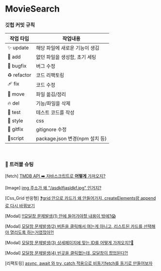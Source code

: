 # MovieSearch

### 깃헙 커밋 규칙

| 작업 타입 | 작업내용 |
| --- | --- |
| ✨ update   | 해당 파일에 새로운 기능이 생김 |
| 🎉 add | 없던 파일을 생성함, 초기 세팅 |
| 🐛 bugfix | 버그 수정 |
| ♻️ refactor | 코드 리팩토링 |
| 🩹 fix | 코드 수정 |
| 🚚 move | 파일 옮김/정리 |
| 🔥 del | 기능/파일을 삭제 |
| 🍻 test | 테스트 코드를 작성 |
| 💄 style | css |
| 🙈 gitfix | gitignore 수정 |
| 🔨script | package.json 변경(npm 설치 등) |

<br>

### 🚀 트러블 슈팅
[fetch] [TMDB API ➡️ 자바스크립트로 **어떻게** 가져오지?](https://izzie-note.tistory.com/99)

[Image] [img 주소가 왜 "/asdklfjasldkf.jpg" 인거지?](https://izzie-note.tistory.com/101)

[Css_Grid 반응형] [❓grid 안으로 카드가 왜 안들어가지, createElements랑 append로 다시 바꿔보기](https://izzie-note.tistory.com/102)

[Modal] [‼모달창 문제발생(1) 안에 들어가야할 내용이 밖에?😱](https://izzie-note.tistory.com/103)

[Modal] [모달창 문제발생(2) 버튼을 클릭해서 여는게 아니고, 리스트된 카드를 선택해야 열리도록 하는거였잖아?!](https://izzie-note.tistory.com/104)

[Modal] [모달창 문제발생(3) 상세페이지에 맞는 ID를 어떻게 가져오지?🤔](https://izzie-note.tistory.com/105)

[Modal] [모달창 문제발생(4) 빈곳을 클릭했는데, 모달창이 팝업된다?!](https://izzie-note.tistory.com/106)

[리팩토링] [async, await 와 try, catch 적용으로 비동기fetch를 동기로 만들어보자](https://izzie-note.tistory.com/107)

